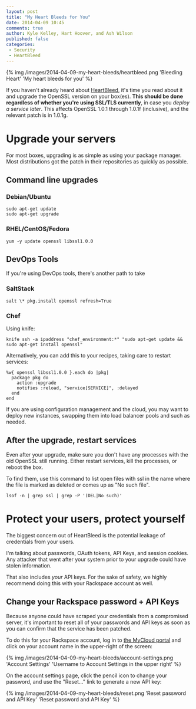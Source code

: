 ```yaml
---
layout: post
title: "My Heart Bleeds for You"
date: 2014-04-09 10:45
comments: true
author: Kyle Kelley, Hart Hoover, and Ash Wilson
published: false
categories:
 - Security
 - HeartBleed
---
```


{% img /images/2014-04-09-my-heart-bleeds/heartbleed.png 'Bleeding Heart' 'My heart bleeds for you' %}

If you haven't already heard about [HeartBleed](http://heartbleed.com/), it's time you read about it and upgrade the OpenSSL version on your box(es). **This should be done regardless of whether you're using SSL/TLS currently**, in case you *deploy a service later*. This affects OpenSSL 1.0.1 through 1.0.1f (inclusive), and the relevant patch is in 1.0.1g.

# Upgrade your servers

For most boxes, upgrading is as simple as using your package manager. Most distributions got the patch in their repositories as quickly as possible.

## Command line upgrades

### Debian/Ubuntu
```
sudo apt-get update
sudo apt-get upgrade
```

### RHEL/CentOS/Fedora
```
yum -y update openssl libssl1.0.0
```

## DevOps Tools

If you're using DevOps tools, there's another path to take

### SaltStack

```
salt \* pkg.install openssl refresh=True
```

### Chef

Using knife:
```
knife ssh -a ipaddress "chef_environment:*" "sudo apt-get update && sudo apt-get install openssl"
```

Alternatively, you can add this to your recipes, taking care to restart services:

```
%w{ openssl libssl1.0.0 }.each do |pkg|
  package pkg do
    action :upgrade
    notifies :reload, "service[SERVICE]", :delayed
  end
end
```

If you are using configuration management and the cloud, you may want to deploy new instances, swapping them into load balancer pools and such as needed.

## After the upgrade, restart services

Even after your upgrade, make sure you don't have any processes with the old OpenSSL still running. Either restart services, kill the processes, or reboot the box.

To find them, use this command to list open files with ssl in the name where the file is marked as deleted or comes up as "No such file".

```
lsof -n | grep ssl | grep -P '(DEL|No such)'
```

# Protect your users, protect yourself

The biggest concern out of HeartBleed is the potential leakage of credentials from your users.

I'm talking about passwords, OAuth tokens, API Keys, and session cookies. Any attacker that went after your system prior to your upgrade could have stolen information.

That also includes *your* API keys. For the sake of safety, we highly recommend doing this with your Rackspace account as well.

## Change your Rackspace password + API Keys

Because anyone could have scraped your credentials from a compromised server, it's important to reset all of your passwords and API keys as soon as you can confirm that the service has been patched.

To do this for your Rackspace account, log in to [the MyCloud portal](https://mycloud.rackspace.com/) and click on your account name in the upper-right of the screen:

{% img /images/2014-04-09-my-heart-bleeds/account-settings.png 'Account Settings' 'Username to Account Settings in the upper right' %}

On the account settings page, click the pencil icon to change your password, and use the "Reset..." link to generate a new API key:

{% img /images/2014-04-09-my-heart-bleeds/reset.png 'Reset password and API Key' 'Reset password and API Key' %}

